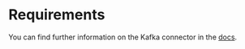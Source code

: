 # Requirements
<!-- to be updated -->
You can find further information on the Kafka connector in the [docs](https://docs.open-metadata.org/connectors/dashboard/domodashboard).